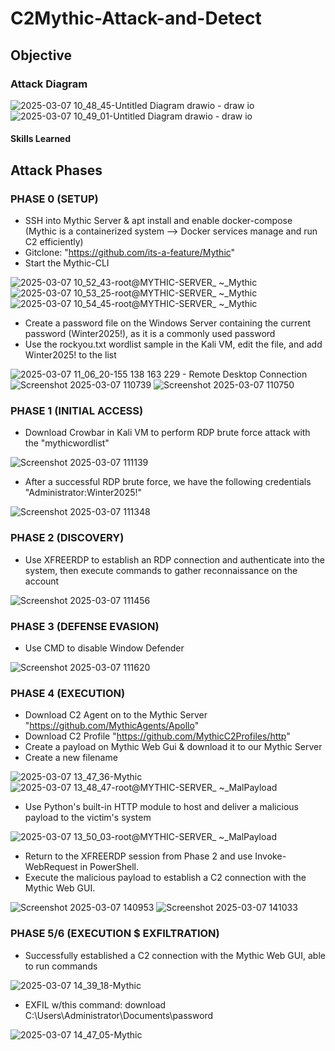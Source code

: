 # C2Mythic-Attack-and-Detect

## Objective


### Attack Diagram
![2025-03-07 10_48_45-Untitled Diagram drawio - draw io](https://github.com/user-attachments/assets/bb02f68d-69bf-49dc-89d6-c5045c9741ea)
![2025-03-07 10_49_01-Untitled Diagram drawio - draw io](https://github.com/user-attachments/assets/7f936758-e35f-4d7d-ad4e-ed35d2240456)

#### Skills Learned

## Attack Phases
### PHASE 0 (SETUP)
- SSH into Mythic Server & apt install and enable docker-compose (Mythic is a containerized system --> Docker services manage and run C2 efficiently)
- Gitclone: "https://github.com/its-a-feature/Mythic"
- Start the Mythic-CLI

![2025-03-07 10_52_43-root@MYTHIC-SERVER_ ~_Mythic](https://github.com/user-attachments/assets/85c4f311-5d57-4ecb-afa1-4734fc85a088)
![2025-03-07 10_53_25-root@MYTHIC-SERVER_ ~_Mythic](https://github.com/user-attachments/assets/77b6c085-d0bb-4d18-86c7-71b723650764)
![2025-03-07 10_54_45-root@MYTHIC-SERVER_ ~_Mythic](https://github.com/user-attachments/assets/eee37928-f1ff-4fa9-8431-8a95e17b5033)

- Create a password file on the Windows Server containing the current password (Winter2025!), as it is a commonly used password
- Use the rockyou.txt wordlist sample in the Kali VM, edit the file, and add Winter2025! to the list

![2025-03-07 11_06_20-155 138 163 229 - Remote Desktop Connection](https://github.com/user-attachments/assets/0705051a-aa61-4e4c-b1be-00abca56e28d)
![Screenshot 2025-03-07 110739](https://github.com/user-attachments/assets/837de843-3dbd-408e-aab0-434463d2085e)
![Screenshot 2025-03-07 110750](https://github.com/user-attachments/assets/a6aad53d-2e95-41c5-88c4-aa9e0828d05b)

### PHASE 1 (INITIAL ACCESS)
- Download Crowbar in Kali VM to perform RDP brute force attack with the "mythicwordlist"

![Screenshot 2025-03-07 111139](https://github.com/user-attachments/assets/669852a8-f441-4cd8-9490-f333ba501407)

- After a successful RDP brute force, we have the following credentials "Administrator:Winter2025!"

![Screenshot 2025-03-07 111348](https://github.com/user-attachments/assets/50d86c00-4d35-48e7-808a-bae0230b15e8)

### PHASE 2 (DISCOVERY)
- Use XFREERDP to establish an RDP connection and authenticate into the system, then execute commands to gather reconnaissance on the account

![Screenshot 2025-03-07 111456](https://github.com/user-attachments/assets/da307222-d32f-498a-9f6a-f726f6f76327)

### PHASE 3 (DEFENSE EVASION)
- Use CMD to disable Window Defender

![Screenshot 2025-03-07 111620](https://github.com/user-attachments/assets/14045543-9d03-4b68-8d9e-9a3728d862e0)

### PHASE 4 (EXECUTION)
- Download C2 Agent on to the Mythic Server "https://github.com/MythicAgents/Apollo"
- Download C2 Profile "https://github.com/MythicC2Profiles/http"
- Create a payload on Mythic Web Gui & download it to our Mythic Server
- Create a new filename

![2025-03-07 13_47_36-Mythic](https://github.com/user-attachments/assets/407932ec-7d5d-47b7-bc4a-70227fd1401e)
![2025-03-07 13_48_47-root@MYTHIC-SERVER_ ~_MalPayload](https://github.com/user-attachments/assets/357d1ac3-530d-40e1-ac9d-34159c09d706)

- Use Python's built-in HTTP module to host and deliver a malicious payload to the victim's system
  
![2025-03-07 13_50_03-root@MYTHIC-SERVER_ ~_MalPayload](https://github.com/user-attachments/assets/60a5a974-fd61-4a72-b355-841132fbcecc)

- Return to the XFREERDP session from Phase 2 and use Invoke-WebRequest in PowerShell.
- Execute the malicious payload to establish a C2 connection with the Mythic Web GUI.

![Screenshot 2025-03-07 140953](https://github.com/user-attachments/assets/e35e26bf-7c4e-4aa2-9c3d-b05c9e332749)
![Screenshot 2025-03-07 141033](https://github.com/user-attachments/assets/91493243-3ee4-4ead-a09f-2e3e851f7a01)

### PHASE 5/6 (EXECUTION $ EXFILTRATION)
- Successfully established a C2 connection with the Mythic Web GUI, able to run commands

![2025-03-07 14_39_18-Mythic](https://github.com/user-attachments/assets/42a483e8-7422-4e68-aa55-24401086ca8e)

- EXFIL w/this command: download C:\Users\Administrator\Documents\password

![2025-03-07 14_47_05-Mythic](https://github.com/user-attachments/assets/5f12955b-a6b9-4e7e-9cb8-670d78aa6a21)





























